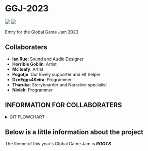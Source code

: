 # GGJ-2023
<img src = https://img.shields.io/badge/language-C%23-brightgreen> <img src = https://img.shields.io/badge/Engine-Unity-blue>

Entry for the Global Game Jam 2023

## Collaboraters
 - **Ian Rue**: Sound and Audio Designer
 - **Horrible Goblin**: Artist
 - **Mc leafy**: Artist
 - **Pogotje**: Our lovely supporter and elf helper
 - **DznEggs4Keira**: Programmer
 - **Tharuka**: Storyboarder and Narrative specialist
 - **Nivlek**: Programmer

## INFORMATION FOR COLLABORATERS
<details>
<summary>GIT FLOWCHART</summary>
This flowchart/tutorial makes the assumption you already have GIT setup, that you have acces to the GGJ-2023 repository, and that you have GITHub desktop installed.
If you havn't, please contact Simpia about that first. 

If you want to make an asset, and make sure its available, or you want to acces others files on GIT, this is for you.

1) Branches
During work, we'll be switching between the 'main' branch, and our private branches. If you havn't already, in Github go to branches>new branch and make one.
please
Make a habit of having your personal branch selected while working. (more on that below)
Make a habbit of fetching origin and merging the main branch into your own branch before starting working on something.(more on that below)
Make a habbit of pushing done work onto GIT (more on that below)
When ready to share your work, make a pull request (more on that below)

2) Files between your PC, branches, and GIT
When you put a file in the GGJ-2023 repository on your computer, it will be just there. However, GITHUB will recognise it, and add it to the list of changes in your currently selected branch.
Hopefully you had your personal branch selected. If you didn't, Github will ask you wether you want to bring your changes along with you, or wether you want to leave them in the branch you had open. 
Generally, you want to bring them along to your personal branch at this point. 
Either way, these files are still only on your PC at this time. To bring them to GIT, you need to push them.

3) Fetching Files, and making sure you are up to date with MAIN
Before you start working on something, it's a good habbit to regularly make sure you are up to date with other peoples contributions.
First of all, click the 'Fetch Origin' button, and let that process. If it finds something, click again to process these changes. 
Then
Make sure your personal branch is up to date with 'main' branch by going to Current branch*>choose a branch to merge into ___> Main>create a merge commit
* make sure the branch you want to bring up to date is the current branch. usually this is your personal branch

You can also use this to merge files between 2 personal branches, but you'll generally use it with main. Don't merge into personal branches without discussing it with that person first. 

4) Pushing files/changes
To push changes onto GIT, make sure the changes listed by GIT you want to push are checked.
They are also color coded: Green - New files, Orange - Modified, Red - Removed. If you see any red changes, please check carefully if you actually intend to delete that file. 
When you have the changes checked you want to make, write a summary of these changes (mandatory) and a more elaborate description if needed (optional). Then commit them to your branch. 
Originally you want to push them to your personal branch. They should now be on GIT, as well as on your computer. 

5) Pull request
If you have done one or several pushes, you might want to get them into 'MAIN', for this you need a pull request.
Go to Branch(top bar)>Pull request. It should open in your browser. 
Make sure it says "Main" < "Yourbranchname", assuming thats what you want to have pulled (it'll be the most common transaction)
Write some info about the things you need pulled in relevant, and click on the green button.
You'll go to a next screen, and it might say that there are no issues and you're safe to pull, but don't press the green button here. That's Simpia's(DZNeggs4Keira) call to make.
Under current branch>Pull requests, you now should see your request. When the request is Pulled, it should now be available in main. 

Hope this helps!
</details>

## Below is a little information about the project

The theme of this year's Global Game Jam is **_ROOTS_**
